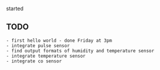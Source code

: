 started

## TODO
    - first hello world - done Friday at 3pm
    - integrate pulse sensor
    - find output formats of humidity and temperature sensor
    - integrate temperature sensor
    - integrate co sensor
   
